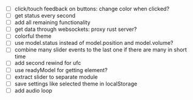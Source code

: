 - [ ] click/touch feedback on buttons: change color when clicked?
- [ ] get status every second
- [ ] add all remaining functionality
- [ ] get data through websockets: proxy rust server?
- [ ] colorful theme
- [ ] use model.status instead of model.position and model.volume?
- [ ] combine many slider events to the last one if there are many in short time
- [ ] add second rewind for ufc
- [ ] use readyModel for getting element?
- [ ] extract slider to separate module
- [ ] save settings like selected theme in localStorage
- [ ] add audio loop
